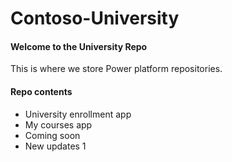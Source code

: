 # Contoso-University

#### Welcome to the University Repo
This is where we store Power platform repositories.

#### Repo contents
- University enrollment app
- My courses app
- Coming soon
- New updates 1